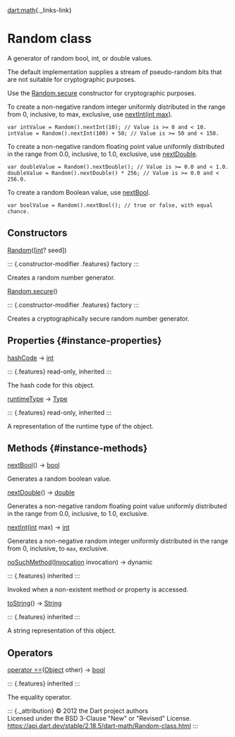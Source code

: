 [dart:math](../dart-math/dart-math-library){._links-link}

Random class
============

A generator of random bool, int, or double values.

The default implementation supplies a stream of pseudo-random bits that
are not suitable for cryptographic purposes.

Use the [Random.secure](random-class) constructor for cryptographic
purposes.

To create a non-negative random integer uniformly distributed in the
range from 0, inclusive, to max, exclusive, use [nextInt(int
max)](random/nextint).

``` {.language-dart data-language="dart"}
var intValue = Random().nextInt(10); // Value is >= 0 and < 10.
intValue = Random().nextInt(100) + 50; // Value is >= 50 and < 150.
```

To create a non-negative random floating point value uniformly
distributed in the range from 0.0, inclusive, to 1.0, exclusive, use
[nextDouble](random/nextdouble).

``` {.language-dart data-language="dart"}
var doubleValue = Random().nextDouble(); // Value is >= 0.0 and < 1.0.
doubleValue = Random().nextDouble() * 256; // Value is >= 0.0 and < 256.0.
```

To create a random Boolean value, use [nextBool](random/nextbool).

``` {.language-dart data-language="dart"}
var boolValue = Random().nextBool(); // true or false, with equal chance.
```

Constructors
------------

[Random](random/random)(\[[int](../dart-core/int-class)? seed\])

::: {.constructor-modifier .features}
factory
:::

Creates a random number generator.

[Random.secure](random/random.secure)()

::: {.constructor-modifier .features}
factory
:::

Creates a cryptographically secure random number generator.

Properties {#instance-properties}
----------

[hashCode](../dart-core/object/hashcode) → [int](../dart-core/int-class)

::: {.features}
read-only, inherited
:::

The hash code for this object.

[runtimeType](../dart-core/object/runtimetype) →
[Type](../dart-core/type-class)

::: {.features}
read-only, inherited
:::

A representation of the runtime type of the object.

Methods {#instance-methods}
-------

[nextBool](random/nextbool)() → [bool](../dart-core/bool-class)

Generates a random boolean value.

[nextDouble](random/nextdouble)() → [double](../dart-core/double-class)

Generates a non-negative random floating point value uniformly
distributed in the range from 0.0, inclusive, to 1.0, exclusive.

[nextInt](random/nextint)([int](../dart-core/int-class) max) →
[int](../dart-core/int-class)

Generates a non-negative random integer uniformly distributed in the
range from 0, inclusive, to `max`, exclusive.

[noSuchMethod](../dart-core/object/nosuchmethod)([Invocation](../dart-core/invocation-class)
invocation) → dynamic

::: {.features}
inherited
:::

Invoked when a non-existent method or property is accessed.

[toString](../dart-core/object/tostring)() →
[String](../dart-core/string-class)

::: {.features}
inherited
:::

A string representation of this object.

Operators
---------

[operator
==](../dart-core/object/operator_equals)([Object](../dart-core/object-class)
other) → [bool](../dart-core/bool-class)

::: {.features}
inherited
:::

The equality operator.

::: {._attribution}
© 2012 the Dart project authors\
Licensed under the BSD 3-Clause \"New\" or \"Revised\" License.\
<https://api.dart.dev/stable/2.18.5/dart-math/Random-class.html>
:::
